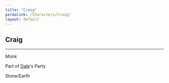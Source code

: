 ```yaml
---
title: "Craig"
permalink: /Characters/Craig/
layout: default
---
```

## Craig
---

Monk

Part of [Dale](Dale.md)'s Party

Stone/Earth